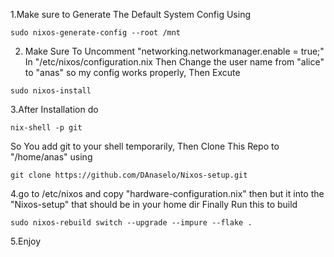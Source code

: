 1.Make sure to Generate The Default System Config Using
```
sudo nixos-generate-config --root /mnt
```
2. Make Sure To Uncomment "networking.networkmanager.enable = true;" In "/etc/nixos/configuration.nix
Then Change the user name from "alice" to "anas" so my config works properly, Then Excute
```
sudo nixos-install
```
3.After Installation do
```
nix-shell -p git
```
So You add git to your shell temporarily, Then Clone This Repo to "/home/anas" using 
```
git clone https://github.com/DAnaselo/Nixos-setup.git
```
4.go to /etc/nixos and copy "hardware-configuration.nix" then but it into the "Nixos-setup" that should be in your home dir
Finally Run this to build 
```
sudo nixos-rebuild switch --upgrade --impure --flake .
```
5.Enjoy
